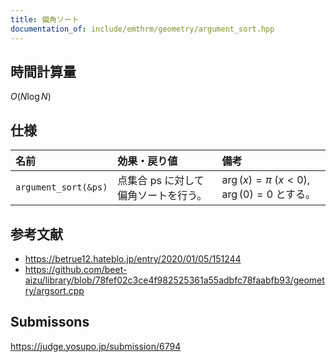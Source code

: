 ```yaml
---
title: 偏角ソート
documentation_of: include/emthrm/geometry/argument_sort.hpp
---
```



## 時間計算量

$O(N\log{N})$


## 仕様

|名前|効果・戻り値|備考|
|:--|:--|:--|
|`argument_sort(&ps)`|点集合 $\mathrm{ps}$ に対して偏角ソートを行う。|$\arg(x) = \pi$ ($x < 0$), $\arg(0) = 0$ とする。|


## 参考文献

- https://betrue12.hateblo.jp/entry/2020/01/05/151244
- https://github.com/beet-aizu/library/blob/78fef02c3ce4f982525361a55adbfc78faabfb93/geometry/argsort.cpp


## Submissons

https://judge.yosupo.jp/submission/6794
